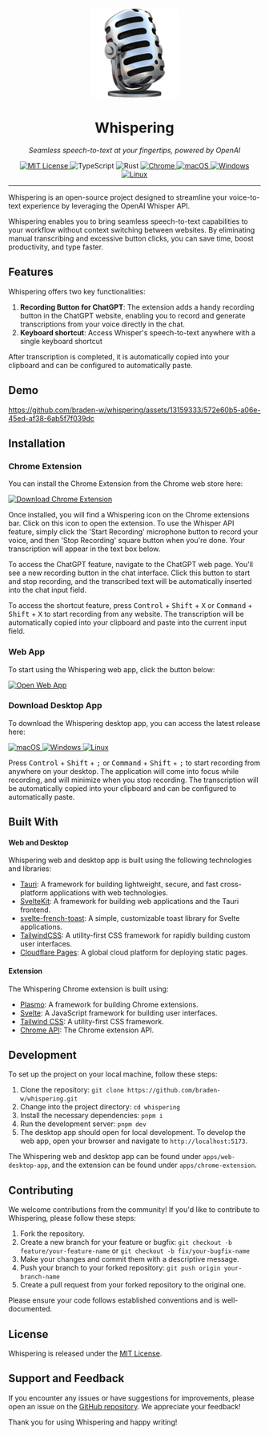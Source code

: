 <p align="center">
  <a href="https://whispering.bradenwong.com">
    <img width="180" src="./apps/web-desktop-app/static/studio_microphone.png" alt="Whispering">
  </a>
  <h1 align="center">Whispering</h1>
  <p align="center"><em>Seamless speech-to-text at your fingertips, powered by OpenAI</em></p>
</p>

<p align="center">
  <a href="LICENSE" target="_blank">
    <img alt="MIT License" src="https://img.shields.io/github/license/braden-w/whispering.svg?style=flat-square" />
  </a>

  <!-- TypeScript Badge -->
  <img alt="TypeScript" src="https://img.shields.io/badge/-TypeScript-blue?style=flat-square&logo=typescript&logoColor=white" />

  <!-- Rust Badge -->
  <img alt="Rust" src="https://img.shields.io/badge/-Rust-orange?style=flat-square&logo=rust&logoColor=white" />

  <a href="https://chrome.google.com/webstore/detail/whispering/oilbfihknpdbpfkcncojikmooipnlglo" target="_blank">
    <img alt="Chrome" src="https://img.shields.io/chrome-web-store/stars/oilbfihknpdbpfkcncojikmooipnlglo?color=blue&label=Chrome&style=flat-square&logo=google-chrome&logoColor=white" />
  </a>

<!--   <a href="https://addons.mozilla.org/en-US/firefox/addon/whispering/" target="_blank">
    <img alt="Firefox" src="https://img.shields.io/amo/stars/whispering?color=orange&label=Firefox&style=flat-square&logo=firefox&logoColor=white" />
  </a>
 -->
  <a href="https://github.com/braden-w/whispering/releases" target="_blank">
    <img alt="macOS" src="https://img.shields.io/badge/-macOS-black?style=flat-square&logo=apple&logoColor=white" />
  </a>

  <a href="https://github.com/braden-w/whispering/releases" target="_blank">
    <img alt="Windows" src="https://img.shields.io/badge/-Windows-blue?style=flat-square&logo=windows&logoColor=white" />
  </a>

  <a href="https://github.com/braden-w/whispering/releases" target="_blank">
    <img alt="Linux" src="https://img.shields.io/badge/-Linux-yellow?style=flat-square&logo=linux&logoColor=white" />
  </a>
</p>

---

Whispering is an open-source project designed to streamline your voice-to-text experience by leveraging the OpenAI Whisper API.

Whispering enables you to bring seamless speech-to-text capabilities to your workflow without context switching between websites. By eliminating manual transcribing and excessive button clicks, you can save time, boost productivity, and type faster.

## Features

Whispering offers two key functionalities:

1. **Recording Button for ChatGPT**: The extension adds a handy recording button in the ChatGPT website, enabling you to record and generate transcriptions from your voice directly in the chat.
2. **Keyboard shortcut**: Access Whisper's speech-to-text anywhere with a single keyboard shortcut

After transcription is completed, it is automatically copied into your clipboard and can be configured to automatically paste.

<!-- ![Whispering Banner](https://whispering.bradenwong.com/assets/Banner.png) -->

<!-- ## Table of Contents

- [Features](#features)
- [Whispering Web and Desktop App](#whispering-web-and-desktop-app)
  - [Demo](#demo)
  - [Accessing Whispering Web App](#accessing-whispering-web-app)
  - [Download Desktop App](#download-desktop-app)
  - [Built With](#built-with-web-desktop-app)
  - [Getting Started](#getting-started-web-desktop-app)
- [Whispering Chrome Extension](#whispering-chrome-extension)
  - [Description](#description)
  - [Installation](#installation)
  - [Usage](#usage)
  - [Built With](#built-with-chrome-extension)
  - [Getting Started with Development](#getting-started-with-development)
- [Contributing](#contributing)
- [License](#license)
- [Support and Feedback](#support-and-feedback) -->

## Demo

https://github.com/braden-w/whispering/assets/13159333/572e60b5-a06e-45ed-af38-6ab5f7f039dc

## Installation

### Chrome Extension

You can install the Chrome Extension from the Chrome web store here:


<a href="https://chrome.google.com/webstore/detail/whispering/oilbfihknpdbpfkcncojikmooipnlglo" target="_blank">
  <img alt="Download Chrome Extension" src="https://img.shields.io/chrome-web-store/stars/oilbfihknpdbpfkcncojikmooipnlglo?color=blue&label=Chrome&style=flat-square&logo=google-chrome&logoColor=white" />
</a>


Once installed, you will find a Whispering icon on the Chrome extensions bar. Click on this icon to open the extension. To use the Whisper API feature, simply click the 'Start Recording' microphone button to record your voice, and then 'Stop Recording' square button when you're done. Your transcription will appear in the text box below.

To access the ChatGPT feature, navigate to the ChatGPT web page. You'll see a new recording button in the chat interface. Click this button to start and stop recording, and the transcribed text will be automatically inserted into the chat input field.

To access the shortcut feature, press <kbd>Control</kbd> + <kbd>Shift</kbd> + <kbd>X</kbd> or <kbd>Command</kbd> + <kbd>Shift</kbd> + <kbd>X</kbd> to start recording from any website. The transcription will be automatically copied into your clipboard and paste into the current input field.

### Web App

To start using the Whispering web app, click the button below:

[![Open Web App](https://img.shields.io/badge/Open-Web%20App-blue)](https://whispering.bradenwong.com/)

### Download Desktop App

To download the Whispering desktop app, you can access the latest release here:

  <a href="https://github.com/braden-w/whispering/releases" target="_blank">
    <img alt="macOS" src="https://img.shields.io/badge/-macOS-black?style=flat-square&logo=apple&logoColor=white" />
  </a>

  <a href="https://github.com/braden-w/whispering/releases" target="_blank">
    <img alt="Windows" src="https://img.shields.io/badge/-Windows-blue?style=flat-square&logo=windows&logoColor=white" />
  </a>

  <a href="https://github.com/braden-w/whispering/releases" target="_blank">
    <img alt="Linux" src="https://img.shields.io/badge/-Linux-yellow?style=flat-square&logo=linux&logoColor=white" />
  </a>

Press <kbd>Control</kbd> + <kbd>Shift</kbd> + <kbd>;</kbd> or <kbd>Command</kbd> + <kbd>Shift</kbd> + <kbd>;</kbd> to start recording from anywhere on your desktop. The application will come into focus while recording, and will minimize when you stop recording. The transcription will be automatically copied into your clipboard and can be configured to automatically paste.

## Built With

#### Web and Desktop

Whispering web and desktop app is built using the following technologies and libraries:

- [Tauri](https://tauri.studio/en/docs/intro/): A framework for building lightweight, secure, and fast cross-platform applications with web technologies.
- [SvelteKit](https://kit.svelte.dev/docs): A framework for building web applications and the Tauri frontend.
- [svelte-french-toast](https://svelte-french-toast.com): A simple, customizable toast library for Svelte applications.
- [TailwindCSS](https://tailwindcss.com/docs): A utility-first CSS framework for rapidly building custom user interfaces.
- [Cloudflare Pages](https://developers.cloudflare.com/): A global cloud platform for deploying static pages.

#### Extension

The Whispering Chrome extension is built using:

- [Plasmo](https://docs.plasmo.com/): A framework for building Chrome extensions.
- [Svelte](https://svelte.dev/): A JavaScript framework for building user interfaces.
- [Tailwind CSS](https://tailwindcss.com/): A utility-first CSS framework.
- [Chrome API](https://developer.chrome.com/docs/extensions/reference/): The Chrome extension API.

## Development

To set up the project on your local machine, follow these steps:

1. Clone the repository: `git clone https://github.com/braden-w/whispering.git`
2. Change into the project directory: `cd whispering`
3. Install the necessary dependencies: `pnpm i`
4. Run the development server: `pnpm dev`
5. The desktop app should open for local development. To develop the web app, open your browser and navigate to `http://localhost:5173`.

The Whispering web and desktop app can be found under `apps/web-desktop-app`, and the extension can be found under `apps/chrome-extension`.

## Contributing

We welcome contributions from the community! If you'd like to contribute to Whispering, please follow these steps:

1. Fork the repository.
2. Create a new branch for your feature or bugfix: `git checkout -b feature/your-feature-name` or `git checkout -b fix/your-bugfix-name`
3. Make your changes and commit them with a descriptive message.
4. Push your branch to your forked repository: `git push origin your-branch-name`
5. Create a pull request from your forked repository to the original one.

Please ensure your code follows established conventions and is well-documented.

## License

Whispering is released under the [MIT License](https://opensource.org/licenses/MIT).

## Support and Feedback

If you encounter any issues or have suggestions for improvements, please open an issue on the [GitHub repository](https://github.com/braden-w/whispering/issues). We appreciate your feedback!

Thank you for using Whispering and happy writing!
